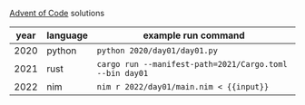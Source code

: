 [Advent of Code](https://adventofcode.com/) solutions

| year | language | example run command                                     |
| ---- | -------- | ------------------------------------------------------- |
| 2020 | python   | `python 2020/day01/day01.py`                            |
| 2021 | rust     | `cargo run --manifest-path=2021/Cargo.toml --bin day01` |
| 2022 | nim      | `nim r 2022/day01/main.nim < {{input}}`                 |
